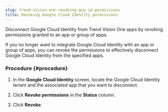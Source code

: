 ```yaml
---
slug: trend-vision-one-revoking-gcp-id-permissions
title: Revoking Google Cloud Identity permissions
---
```


Disconnect Google Cloud Identity from Trend Vision One apps by revoking permissions granted to an app or group of apps.

If you no longer want to integrate Google Cloud Identity with an app or group of apps, you can revoke the permissions to effectively disconnect Google Cloud Identity from the specified apps.

### Procedure {#procedure}

1.  In the **Google Cloud Identity** screen, locate the Google Cloud Identity tenant and the associated app that you want to disconnect.

2.  Click **Revoke permissions** in the **Status** column.

3.  Click **Revoke**.
